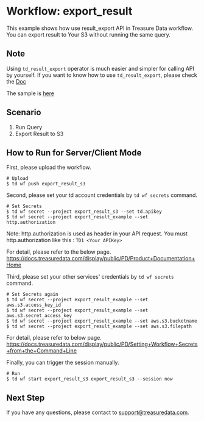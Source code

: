 # Workflow: export_result
This example shows how use result_export API in Treasure Data workflow.
You can export result to Your S3 without running the same query.

## Note

Using `td_result_export` operator is much easier and simpler for calling API by yourself.
If you want to know how to use `td_result_export`, please check the [Doc](https://docs.treasuredata.com/display/public/PD/Reference+for+Treasure+Data+Operators#ReferenceforTreasureDataOperators-td_result_export%3E:)

The sample is [here](https://github.com/treasure-data/treasure-boxes/blob/master/scenarios/result_export/export_result_prallel.dig)

## Scenario

1. Run Query
2. Export Result to S3

## How to Run for Server/Client Mode
First, please upload the workflow.
```
# Upload
$ td wf push export_result_s3
```

Second, please set your td account credentials by ```td wf secrets``` command.
```
# Set Secrets
$ td wf secret --project export_result_s3 --set td.apikey
$ td wf secret --project export_result_example --set http.authorization
```

Note: http.authorization is used as header in your API request.
You must http.authorization like this : ```TD1 <Your APIKey>```

For detail, please refer to the below page.
https://docs.treasuredata.com/display/public/PD/Product+Documentation+Home


Third, please set your other services' credentials by ```td wf secrets``` command.
```
# Set Secrets again
$ td wf secret --project export_result_example --set aws.s3.access_key_id
$ td wf secret --project export_result_example --set aws.s3.secret_access_key
$ td wf secret --project export_result_example --set aws.s3.bucketname
$ td wf secret --project export_result_example --set aws.s3.filepath
```



For detail, please refer to below page.
https://docs.treasuredata.com/display/public/PD/Setting+Workflow+Secrets+from+the+Command+Line

Finally, you can trigger the session manually.

```
# Run
$ td wf start export_result_s3 export_result_s3 --session now
```

## Next Step
If you have any questions, please contact to support@treasuredata.com.
